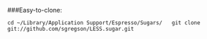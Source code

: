###Easy-to-clone:

`cd ~/Library/Application Support/Espresso/Sugars/  
git clone git://github.com/sgregson/LESS.sugar.git`
